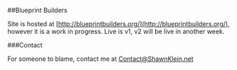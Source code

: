 
##Blueprint Builders

Site is hosted at [http://blueprintbuilders.org/](http://blueprintbuilders.org/), however it is a work in progress. Live is v1, v2 will be live in another week.

###Contact

For someone to blame, contact me at Contact@ShawnKlein.net
